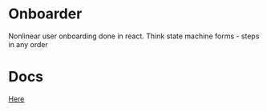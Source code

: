 # Onboarder
Nonlinear user onboarding done in react. Think state machine forms - steps in any order

# Docs
[Here](https://guestbell.github.io/onboarder/?path=/story/example--debug)

